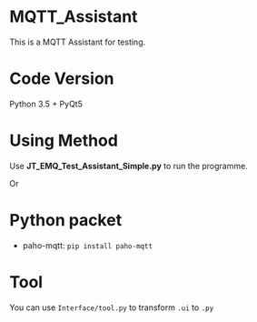 # MQTT_Assistant

This is a MQTT Assistant for testing.

# Code Version

Python 3.5 + PyQt5

# Using Method

Use **JT_EMQ_Test_Assistant_Simple.py** to run the programme.

Or 

# Python packet

- paho-mqtt: `pip install paho-mqtt`

# Tool

You can use `Interface/tool.py` to transform `.ui` to `.py`
